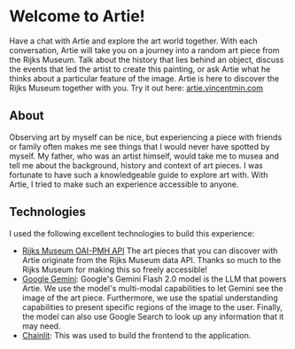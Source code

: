 # Welcome to Artie!

Have a chat with Artie and explore the art world together.
With each conversation, Artie will take you on a journey into a random art piece from the Rijks Museum.
Talk about the history that lies behind an object, discuss the events that led the artist to create this painting, or ask Artie what he thinks about a particular feature of the image.
Artie is here to discover the Rijks Museum together with you.
Try it out here: [artie.vincentmin.com](https://artie.vincentmin.com/)

## About

Observing art by myself can be nice, but experiencing a piece with friends or family often makes me see things that I would never have spotted by myself. My father, who was an artist himself, would take me to musea and tell me about the background, history and context of art pieces. I was fortunate to have such a knowledgeable guide to explore art with. With Artie, I tried to make such an experience accessible to anyone.

## Technologies

I used the following excellent technologies to build this experience:

- [Rijks Museum OAI-PMH API](https://data.rijksmuseum.nl/docs/) The art pieces that you can discover with Artie originate from the Rijks Museum data API. Thanks so much to the Rijks Museum for making this so freely accessible!
- [Google Gemini](https://deepmind.google/technologies/gemini/flash/): Google's Gemini Flash 2.0 model is the LLM that powers Artie. We use the model's multi-modal capabilities to let Gemini see the image of the art piece. Furthermore, we use the spatial understanding capabilities to present specific regions of the image to the user. Finally, the model can also use Google Search to look up any information that it may need.
- [Chainlit](https://github.com/Chainlit/chainlit): This was used to build the frontend to the application.
